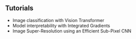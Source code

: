 ## Tutorials
- Image classification with Vision Transformer
- Model interpretability with Integrated Gradients
- Image Super-Resolution using an Efficient Sub-Pixel CNN
